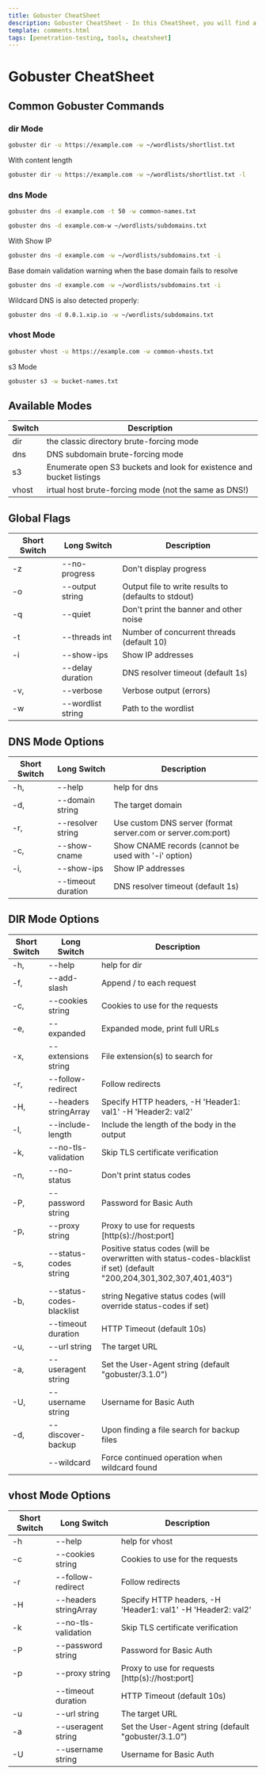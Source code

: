 ```yaml
---
title: Gobuster CheatSheet
description: Gobuster CheatSheet - In this CheatSheet, you will find a series of practical example commands for running Gobuster and getting the most of this powerful tool.
template: comments.html
tags: [penetration-testing, tools, cheatsheet]
---
```


# Gobuster CheatSheet

## Common Gobuster Commands

### dir Mode

```bash
gobuster dir -u https://example.com -w ~/wordlists/shortlist.txt

```

With content length

```bash
gobuster dir -u https://example.com -w ~/wordlists/shortlist.txt -l
```

### dns Mode

```bash
gobuster dns -d example.com -t 50 -w common-names.txt
```

```bash
gobuster dns -d example.com-w ~/wordlists/subdomains.txt
```

With Show IP

```bash
gobuster dns -d example.com -w ~/wordlists/subdomains.txt -i
```

Base domain validation warning when the base domain fails to resolve

```bash
gobuster dns -d example.com -w ~/wordlists/subdomains.txt -i
```

Wildcard DNS is also detected properly:

```bash
gobuster dns -d 0.0.1.xip.io -w ~/wordlists/subdomains.txt
```

### vhost Mode

```bash
gobuster vhost -u https://example.com -w common-vhosts.txt
```

s3 Mode

```bash
gobuster s3 -w bucket-names.txt
```

## Available Modes

| Switch | Description                                                          |
| ------ | -------------------------------------------------------------------- |
| dir    | the classic directory brute-forcing mode                             |
| dns    | DNS subdomain brute-forcing mode                                     |
| s3     | Enumerate open S3 buckets and look for existence and bucket listings |
| vhost  | irtual host brute-forcing mode (not the same as DNS!)                |

## Global Flags

| Short Switch | Long Switch       | Description                                          |
| ------------ | ----------------- | ---------------------------------------------------- |
| -z           | --no-progress     | Don't display progress                               |
| -o           | --output string   | Output file to write results to (defaults to stdout) |
| -q           | --quiet           | Don't print the banner and other noise               |
| -t           | --threads int     | Number of concurrent threads (default 10)            |
| -i           | --show-ips        | Show IP addresses                                    |
|              | --delay duration  | DNS resolver timeout (default 1s)                    |
| -v,          | --verbose         | Verbose output (errors)                              |
| -w           | --wordlist string | Path to the wordlist                                 |

## DNS Mode Options

| Short Switch | Long Switch        | Description                                                  |
| ------------ | ------------------ | ------------------------------------------------------------ |
| -h,          | --help             | help for dns                                                 |
| -d,          | --domain string    | The target domain                                            |
| -r,          | --resolver string  | Use custom DNS server (format server.com or server.com:port) |
| -c,          | --show-cname       | Show CNAME records (cannot be used with '-i' option)         |
| -i,          | --show-ips         | Show IP addresses                                            |
|              | --timeout duration | DNS resolver timeout (default 1s)                            |

## DIR Mode Options

| Short Switch | Long Switch              | Description                                                                                                            |
| ------------ | ------------------------ | ---------------------------------------------------------------------------------------------------------------------- |
| -h,          | --help                   | help for dir                                                                                                           |
| -f,          | --add-slash              | Append / to each request                                                                                               |
| -c,          | --cookies string         | Cookies to use for the requests                                                                                        |
| -e,          | --expanded               | Expanded mode, print full URLs                                                                                         |
| -x,          | --extensions string      | File extension(s) to search for                                                                                        |
| -r,          | --follow-redirect        | Follow redirects                                                                                                       |
| -H,          | --headers stringArray    | Specify HTTP headers, -H 'Header1: val1' -H 'Header2: val2'                                                            |
| -l,          | --include-length         | Include the length of the body in the output                                                                           |
| -k,          | --no-tls-validation      | Skip TLS certificate verification                                                                                      |
| -n,          | --no-status              | Don't print status codes                                                                                               |
| -P,          | --password string        | Password for Basic Auth                                                                                                |
| -p,          | --proxy string           | Proxy to use for requests [http(s)://host:port]                                                                        |
| -s,          | --status-codes string    | Positive status codes (will be overwritten with status-codes-blacklist if set) (default "200,204,301,302,307,401,403") |
| -b,          | --status-codes-blacklist | string Negative status codes (will override status-codes if set)                                                       |
|              | --timeout duration       | HTTP Timeout (default 10s)                                                                                             |
| -u,          | --url string             | The target URL                                                                                                         |
| -a,          | --useragent string       | Set the User-Agent string (default "gobuster/3.1.0")                                                                   |
| -U,          | --username string        | Username for Basic Auth                                                                                                |
| -d,          | --discover-backup        | Upon finding a file search for backup files                                                                            |
|              | --wildcard               | Force continued operation when wildcard found                                                                          |

## vhost Mode Options

| Short Switch | Long Switch           | Description                                                 |
| ------------ | --------------------- | ----------------------------------------------------------- |
| -h           | --help                | help for vhost                                              |
| -c           | --cookies string      | Cookies to use for the requests                             |
| -r           | --follow-redirect     | Follow redirects                                            |
| -H           | --headers stringArray | Specify HTTP headers, -H 'Header1: val1' -H 'Header2: val2' |
| -k           | --no-tls-validation   | Skip TLS certificate verification                           |
| -P           | --password string     | Password for Basic Auth                                     |
| -p           | --proxy string        | Proxy to use for requests [http(s)://host:port]             |
|              | --timeout duration    | HTTP Timeout (default 10s)                                  |
| -u           | --url string          | The target URL                                              |
| -a           | --useragent string    | Set the User-Agent string (default "gobuster/3.1.0")        |
| -U           | --username string     | Username for Basic Auth                                     |
